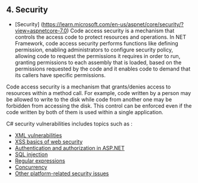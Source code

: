 ## 4. Security

* [Security] (https://learn.microsoft.com/en-us/aspnet/core/security/?view=aspnetcore-7.0) 
Code access security is a mechanism that controls the access code to protect resources and operations. In NET Framework, code access security performs functions like defining permission, enabling administrators to configure security policy, allowing code to request the permissions it requires in order to run, granting permissions to each assembly that is loaded, based on the permissions requested by the code and it enables code to demand that its callers have specific permissions.

Code access security is a mechanism that grants/denies access to resources within a method call. For example, code written by a person may be allowed to write to the disk while code from another one may be forbidden from accessing the disk. This control can be enforced even if the code written by both of them is used within a single application.

C# security vulnerabilities includes topics such as :
* [XML vulnerabilities](https://pvs-studio.com/en/blog/posts/csharp/0918/)
* [XSS basics of web security](https://learn.microsoft.com/en-us/aspnet/core/security/cross-site-scripting?view=aspnetcore-7.0)
* [Authentication and authorization in ASP.NET](https://docs.microsoft.com/en-us/aspnet/web-api/overview/security/authentication-and-authorization-in-aspnet-web-api)
* [SQL injection](https://jonathancrozier.com/blog/preventing-sql-injection-in-c-sharp-applications)
* [Regular expressions](https://docs.microsoft.com/en-us/archive/msdn-magazine/2010/may/security-briefs-regular-expression-denial-of-service-attacks-and-defenses)
* [Concurrency](https://learn.microsoft.com/en-us/aspnet/core/data/ef-mvc/concurrency?view=aspnetcore-7.0)
* [Other platform-related security issues](https://docs.microsoft.com/en-us/dotnet/standard/security/)